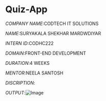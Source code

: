 # Quiz-App
*COMPANY NAME*:CODTECH IT SOLUTIONS

*NAME*:SURYAKALA SHEKHAR MARDWDIYAR

*INTERN ID*:CODHC222

*DOMAIN*:FRONT-END DEVELOPMENT

*DURATION*:4 WEEKS

*MENTOR*:NEELA SANTOSH

*DISCRIPTION*:

*OUTPUT*:![Image](https://github.com/user-attachments/assets/8b2b7a3a-a103-4374-bc9f-de83e95eb191)
